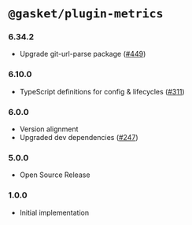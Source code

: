 # `@gasket/plugin-metrics`

### 6.34.2

- Upgrade git-url-parse package ([#449])

### 6.10.0

- TypeScript definitions for config & lifecycles ([#311])

### 6.0.0

- Version alignment
- Upgraded dev dependencies ([#247])

### 5.0.0

- Open Source Release

### 1.0.0

- Initial implementation


[#247]: https://github.com/godaddy/gasket/pull/247
[#311]: https://github.com/godaddy/gasket/pull/311
[#449]: https://github.com/godaddy/gasket/pull/449

